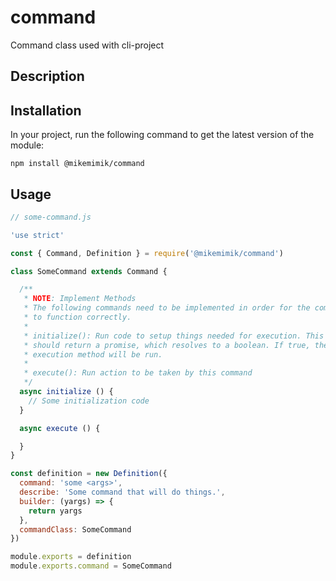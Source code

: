 # command
Command class used with cli-project

## Description


## Installation
In your project, run the following command to get the latest version of the
module:

```
npm install @mikemimik/command
```

## Usage
```javascript
// some-command.js

'use strict'

const { Command, Definition } = require('@mikemimik/command')

class SomeCommand extends Command {

  /**
   * NOTE: Implement Methods
   * The following commands need to be implemented in order for the command
   * to function correctly.
   *
   * initialize(): Run code to setup things needed for execution. This function
   * should return a promise, which resolves to a boolean. If true, the
   * execution method will be run.
   *
   * execute(): Run action to be taken by this command
   */
  async initialize () {
    // Some initialization code
  }

  async execute () {

  }
}

const definition = new Definition({
  command: 'some <args>',
  describe: 'Some command that will do things.',
  builder: (yargs) => {
    return yargs
  },
  commandClass: SomeCommand
})

module.exports = definition
module.exports.command = SomeCommand
```
